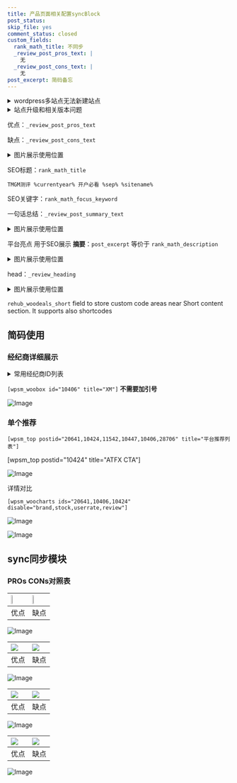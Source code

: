 ```yaml
---
title: 产品页面相关配置syncBlock
post_status: 
skip_file: yes
comment_status: closed
custom_fields:
  rank_math_title: 不同步
  _review_post_pros_text: |
    无
  _review_post_cons_text: |
    无
post_excerpt: 简码备忘
---
```

<details><summary>wordpress多站点无法新建站点</summary>

<li>和报错需要清理cookies一样的原因</li>
<li>wp-config.php里面<code>define( 'SUBDOMAIN_INSTALL', false );//子域名安装</code></li>
<li>新建子站点是用<code>define( 'SUBDOMAIN_INSTALL', true);//子域名安装</code> 完成以后，改成<code>false</code></li>
</details>

<details><summary>站点升级和相关版本问题</summary>

<p>wordpress：5.9.9
woocommerce：7.5.1
出现问题的地方：主题选项里面>><strong>Product layout >>compact style</strong></p>
<p>如何出现没有用过的字段 导致无法保存。先导出配置 然后进行修改，后面再次恢复即可。</p>
<p>出现部分字段无法显示时，需要返回默认布局后，对产品进行保存就好了。</p>
<p></p>
</details>

优点：`_review_post_pros_text`

缺点：`_review_post_cons_text`

<details><summary>图片展示使用位置</summary>

<img src="https://prod-files-secure.s3.us-west-2.amazonaws.com/39ed1227-6d7d-4570-be36-9ccd4a2c4241/f51d3d83-55d4-4bdf-9604-f37ec77ab556/Untitled.png?X-Amz-Algorithm=AWS4-HMAC-SHA256&X-Amz-Content-Sha256=UNSIGNED-PAYLOAD&X-Amz-Credential=ASIAZI2LB46673LXSSFD%2F20250227%2Fus-west-2%2Fs3%2Faws4_request&X-Amz-Date=20250227T225523Z&X-Amz-Expires=3600&X-Amz-Security-Token=IQoJb3JpZ2luX2VjEEcaCXVzLXdlc3QtMiJIMEYCIQCPtl%2BahH3TMt3Iv0DAi8BtZlewp8DW76XCxU0mNwI7gwIhAKEtnWhNXmaxK0lLZCZw7hs5n72nMlgYJvCw6ptcVM6NKogECID%2F%2F%2F%2F%2F%2F%2F%2F%2F%2FwEQABoMNjM3NDIzMTgzODA1IgxD2Ws2QgkyGx%2BUU%2Boq3APwa8XfqGAMQYoka3YnMB4nKPDfjCzAME9DBrrN04yDKMe0NNi2f7QN8U2n64BNbzjUPjQpDN3uCSRc5Z0Sgzfv48hQP5z6EYr0LICGb79eRBF1Ed4FccuBh8QYSgBtr%2BoDKRXfyRHSYp9SadJKbOh%2FUZofWmnu1fzQHY%2FhMSSivLzWK%2Bt9CmEReR0Geax6MuyXfsTjvz3Rs20TcsLr25DHytHME3RILFOlgWIlbTOsa%2BW%2FW6vagk28XS5DwEfOo%2B15EvzQxtPUr9xb5BHJxjHrupxMiiidX0iDNUO2iawclAECuLWghudxEoRmiNb94IdaAbWIGcE0fgsVu7yfHXNqSXkIYOE8D9XG4ULamLQ9VJ7cS7mGxerytDeVXjJYX8Qo60ZoEC6UMbPAMAjEN3u1YBk4QKXoeU1hw3N9dHQnnTm9DNY4P2452TYTd9UUXygvE%2B6qSihNz3QBQTZlheJdoQZmPFMpkQ8RSHKHXHursP9EpdjvJFEd3dzbmM40X5%2FU1DPvR7cy7%2FR5w0hWk2kzL09QCXTKgNOdhA9v%2FiV6W%2F29kEbjXW%2BSUmH%2BbSCruYX8FkA6j%2BlwLmwolaRfU1v47QizIt8vD5%2F7%2BmV88Kxm%2BR1rsGCgZIbJJaArKjCa2IO%2BBjqkAfMV4KVgj%2BrQrINLCkinkLz0nBxU4uSuJEqDWBew50uF69u1t2OQhez6Y1SkhsW%2FysxrAzCMqUj4BDiIl%2F54d4RAsWtJkdXAhrRJmh8L4seaXyHdUzb4yjoAttK4hNiVI24DsMEPDhmu4M6DDd7N8hxgIt4L341Q%2BOb0wcyfvbRfVelguJcX%2BHrokdWoDVu7KhDSh5xyH%2FrNvUVaolt%2FDwn%2BdzXb&X-Amz-Signature=0eac7f34b7194969bb68458751d8949500e4d81ee4c37be6e52218bd4fbbf778&X-Amz-SignedHeaders=host&x-id=GetObject" alt="Image">
</details>

SEO标题：`rank_math_title`

`TMGM测评 %currentyear% 开户必看 %sep% %sitename%`

SEO关键字：`rank_math_focus_keyword`

一句话总结：`_review_post_summary_text`

<details><summary>图片展示使用位置</summary>

<img src="https://prod-files-secure.s3.us-west-2.amazonaws.com/39ed1227-6d7d-4570-be36-9ccd4a2c4241/4b96a922-296c-4f4e-8630-d1c870cbce01/Untitled.png?X-Amz-Algorithm=AWS4-HMAC-SHA256&X-Amz-Content-Sha256=UNSIGNED-PAYLOAD&X-Amz-Credential=ASIAZI2LB4666EPEKGTI%2F20250227%2Fus-west-2%2Fs3%2Faws4_request&X-Amz-Date=20250227T225524Z&X-Amz-Expires=3600&X-Amz-Security-Token=IQoJb3JpZ2luX2VjEEcaCXVzLXdlc3QtMiJGMEQCIGpR4L%2BxLyLTO3yTQy8oFw1BvW%2F7%2FKahXCVebRZuqXjxAiBH7OBCXWkQrClKVQvZNeZxeTGE3hOwYsqsPYBLJqoulyqIBAiA%2F%2F%2F%2F%2F%2F%2F%2F%2F%2F8BEAAaDDYzNzQyMzE4MzgwNSIMg4edcg%2BXBofCBo9ZKtwDglfzrYP1lwxFMaoct%2BDdEDe7Y%2BdxMa9x2E5lCNeeA6DpP1iDytGjuc%2FOZt0UCBZjaJdWRcmWlqJxZO1bz9kp6Z0wbsrWQVtPlY8PrYdchia0qY4kQmlSewyQKcY%2FSNllDqudLFrnECWFcSGXCQgtgZXS9Sy1746Q4gSsY8BoFSEjj8rhdoEZcg8GfpCI%2Bv5ZX77j7PmXr91BRi8nwLK6ZGDO7NZjgFYxLAJiRyhQM0mTMQ7ouuceedVJN6HGgqgiMrY0AAiQydKuw%2BSR2v7XqZJB9TQ94d50st%2B65WkKlEcWKQLUZxBWoi%2B1Sf3JL4L4JMI5UE0MngPQ9JqbnAqnrUOD27YW41VptymEjYYEEMXL632F8Hg5QoK1DPY%2FHOiogvPh3UuX1wZzpVUns3pePmcHW3HgRcpQ2B4%2F%2BPmfrqbBphkcsQNRPDKYn8aIiZCOvFXb%2B9IIb37sL%2ByjhsFfDE3IgyAIs3sL2GUYJTUz0Eo0EWZzPTxMeAW%2BTyqciuUhyKT%2FQ3FbrzrHbgfKy3rj5l3QV16rxFtkptOOxuu9xnG0kZWZdFP4EQiHilMvEm%2BfLmqqp1Rzu3xYe3lwXICwyPFopuEWSYmhO0WGlm9NFf0H0tWLz0OGVqJWf1Aw29eDvgY6pgEY1BLPMhnCKOOP0S4tkuFe3Stm00tM3p8S4RMEkTc8i3LPLM6PMxLIwwsNJImIx%2F%2FITFs%2FQ4ejE3O%2B3iBE7osmFTlZ6I2D8lf8gktJy2XKfuByWxeeZEiIJ9LQWb0XHBLl2FmPK6MJX5qwCoSNpYLy7ew8Bizcb%2BJBhaYwdlDuL3gbhMTA3DQL3gQuX54NVL4wn8S4%2Fd1vIq9hHY3%2BWMGhXYFuTgjI&X-Amz-Signature=8c7cd27d32fee45b02feab2304d0259ee65f8da9484193df3ce259e0bbba3f14&X-Amz-SignedHeaders=host&x-id=GetObject" alt="Image">
</details>

平台亮点 用于SEO展示 **摘要**：`post_excerpt`  等价于 `rank_math_description`

<details><summary>图片展示使用位置</summary>

<img src="https://prod-files-secure.s3.us-west-2.amazonaws.com/39ed1227-6d7d-4570-be36-9ccd4a2c4241/1ee11f63-b60a-4dfe-a7a7-d58ff23b5d88/Untitled.png?X-Amz-Algorithm=AWS4-HMAC-SHA256&X-Amz-Content-Sha256=UNSIGNED-PAYLOAD&X-Amz-Credential=ASIAZI2LB466RMTXAOXH%2F20250227%2Fus-west-2%2Fs3%2Faws4_request&X-Amz-Date=20250227T225525Z&X-Amz-Expires=3600&X-Amz-Security-Token=IQoJb3JpZ2luX2VjEEcaCXVzLXdlc3QtMiJIMEYCIQCYlWefVAExK2MyR3q2lK30BdHuMm4CFq39Vi0GXvuQKAIhAPtnlcQZcv5CEOmODCU6Ck9kiY63JDtEhrdmy8MFSxepKogECID%2F%2F%2F%2F%2F%2F%2F%2F%2F%2FwEQABoMNjM3NDIzMTgzODA1IgxAeq87qey6xziaUtMq3AO20D6ysVV6fgJXSLqbFDyHOIEb11IY4MwllHFYlviVkSv8ZB6eGtWZx7h%2BZNUv5VYloyETIQQ%2BTa3qSQ0Zi8v9L9YIvjH0tDEGTbyQLBeion1vaaTrFshB0gb3uCQseDpaUbIvDdYmTVW0iadCAzwQk6SzVzVLNIWn3%2BF0BGsp51G3FGSBUxDQlzuqnKXhry1ReZgAUle0D2N68TDA7bSVKFluhoEae2WmItjB0FVevyQNXXArZO%2BRwZuGHREpZH2PvwDpoejDlG2ln6YPbu6rdniXSGsyzEHG1Zqo8czyALs66zMrDO2lUSEfgZDpx0T%2FPoCgrNBJBklTOJ7v0VuiolvA%2B6pfMq7tu1VHdRlj4Ifj1IMGuKl0O%2FWcjHVb3FMVEtcmUUzKHQ7gi%2B2urBhoVycewyJ0o%2Fp8L32d%2Bl0tnnHj52S8XrRjep%2BifOmtVTIjbmVxVb4sjU2FdTIpjmqV9lK2W8wK2ZVZDvbvR9XIAXcHTqrWleWEBOv6DUqfVTycawiTQ0%2Bi2%2BThBrDUuqNpNE%2BjAEJhP5z6cIifPh19VsqA%2BNlC480Q%2BRun%2FREtzuSph05Pmn4iwHMqnXymaP7y%2BxzBOGShBL0CBtpTVsmhtQfrT9P2lCJZwFTAtDCP2IO%2BBjqkAZkWEr22MOpzOitFkRbadth%2BL8RjKI4u6NdsPERelZ0oXr6BGtEpgvoNR0sw81fzRA6ZyKFAKMsWyZp3X9SDcOOjn1tt%2BBXgmg34s0wxXcyyrexoFsPZcTgwIcnW98wEcee0YLNJv3IGwGfkQ6VK5jUNp3iTqDsKPj8z4xu31yA6ENoqQQejv5JeiNSknFpgV1IKcDBau4bOp%2BYUVpfEZedIoTsy&X-Amz-Signature=c2f9201bfe800011dff5d560c3290d8931cb895ea63cf72bd926c04815d16957&X-Amz-SignedHeaders=host&x-id=GetObject" alt="Image">
<img src="https://prod-files-secure.s3.us-west-2.amazonaws.com/39ed1227-6d7d-4570-be36-9ccd4a2c4241/ad4118b5-78d8-4fbe-801e-3b29b5d99c01/Untitled.png?X-Amz-Algorithm=AWS4-HMAC-SHA256&X-Amz-Content-Sha256=UNSIGNED-PAYLOAD&X-Amz-Credential=ASIAZI2LB466RMTXAOXH%2F20250227%2Fus-west-2%2Fs3%2Faws4_request&X-Amz-Date=20250227T225525Z&X-Amz-Expires=3600&X-Amz-Security-Token=IQoJb3JpZ2luX2VjEEcaCXVzLXdlc3QtMiJIMEYCIQCYlWefVAExK2MyR3q2lK30BdHuMm4CFq39Vi0GXvuQKAIhAPtnlcQZcv5CEOmODCU6Ck9kiY63JDtEhrdmy8MFSxepKogECID%2F%2F%2F%2F%2F%2F%2F%2F%2F%2FwEQABoMNjM3NDIzMTgzODA1IgxAeq87qey6xziaUtMq3AO20D6ysVV6fgJXSLqbFDyHOIEb11IY4MwllHFYlviVkSv8ZB6eGtWZx7h%2BZNUv5VYloyETIQQ%2BTa3qSQ0Zi8v9L9YIvjH0tDEGTbyQLBeion1vaaTrFshB0gb3uCQseDpaUbIvDdYmTVW0iadCAzwQk6SzVzVLNIWn3%2BF0BGsp51G3FGSBUxDQlzuqnKXhry1ReZgAUle0D2N68TDA7bSVKFluhoEae2WmItjB0FVevyQNXXArZO%2BRwZuGHREpZH2PvwDpoejDlG2ln6YPbu6rdniXSGsyzEHG1Zqo8czyALs66zMrDO2lUSEfgZDpx0T%2FPoCgrNBJBklTOJ7v0VuiolvA%2B6pfMq7tu1VHdRlj4Ifj1IMGuKl0O%2FWcjHVb3FMVEtcmUUzKHQ7gi%2B2urBhoVycewyJ0o%2Fp8L32d%2Bl0tnnHj52S8XrRjep%2BifOmtVTIjbmVxVb4sjU2FdTIpjmqV9lK2W8wK2ZVZDvbvR9XIAXcHTqrWleWEBOv6DUqfVTycawiTQ0%2Bi2%2BThBrDUuqNpNE%2BjAEJhP5z6cIifPh19VsqA%2BNlC480Q%2BRun%2FREtzuSph05Pmn4iwHMqnXymaP7y%2BxzBOGShBL0CBtpTVsmhtQfrT9P2lCJZwFTAtDCP2IO%2BBjqkAZkWEr22MOpzOitFkRbadth%2BL8RjKI4u6NdsPERelZ0oXr6BGtEpgvoNR0sw81fzRA6ZyKFAKMsWyZp3X9SDcOOjn1tt%2BBXgmg34s0wxXcyyrexoFsPZcTgwIcnW98wEcee0YLNJv3IGwGfkQ6VK5jUNp3iTqDsKPj8z4xu31yA6ENoqQQejv5JeiNSknFpgV1IKcDBau4bOp%2BYUVpfEZedIoTsy&X-Amz-Signature=f017e92cbdf9a465ddfeb4c7cda8331c7f252304a75f741fb0aecb54fc926610&X-Amz-SignedHeaders=host&x-id=GetObject" alt="Image">
<img src="https://prod-files-secure.s3.us-west-2.amazonaws.com/39ed1227-6d7d-4570-be36-9ccd4a2c4241/a38cf7c9-a79c-4b64-9e94-13589fe0758b/Untitled.png?X-Amz-Algorithm=AWS4-HMAC-SHA256&X-Amz-Content-Sha256=UNSIGNED-PAYLOAD&X-Amz-Credential=ASIAZI2LB466RMTXAOXH%2F20250227%2Fus-west-2%2Fs3%2Faws4_request&X-Amz-Date=20250227T225525Z&X-Amz-Expires=3600&X-Amz-Security-Token=IQoJb3JpZ2luX2VjEEcaCXVzLXdlc3QtMiJIMEYCIQCYlWefVAExK2MyR3q2lK30BdHuMm4CFq39Vi0GXvuQKAIhAPtnlcQZcv5CEOmODCU6Ck9kiY63JDtEhrdmy8MFSxepKogECID%2F%2F%2F%2F%2F%2F%2F%2F%2F%2FwEQABoMNjM3NDIzMTgzODA1IgxAeq87qey6xziaUtMq3AO20D6ysVV6fgJXSLqbFDyHOIEb11IY4MwllHFYlviVkSv8ZB6eGtWZx7h%2BZNUv5VYloyETIQQ%2BTa3qSQ0Zi8v9L9YIvjH0tDEGTbyQLBeion1vaaTrFshB0gb3uCQseDpaUbIvDdYmTVW0iadCAzwQk6SzVzVLNIWn3%2BF0BGsp51G3FGSBUxDQlzuqnKXhry1ReZgAUle0D2N68TDA7bSVKFluhoEae2WmItjB0FVevyQNXXArZO%2BRwZuGHREpZH2PvwDpoejDlG2ln6YPbu6rdniXSGsyzEHG1Zqo8czyALs66zMrDO2lUSEfgZDpx0T%2FPoCgrNBJBklTOJ7v0VuiolvA%2B6pfMq7tu1VHdRlj4Ifj1IMGuKl0O%2FWcjHVb3FMVEtcmUUzKHQ7gi%2B2urBhoVycewyJ0o%2Fp8L32d%2Bl0tnnHj52S8XrRjep%2BifOmtVTIjbmVxVb4sjU2FdTIpjmqV9lK2W8wK2ZVZDvbvR9XIAXcHTqrWleWEBOv6DUqfVTycawiTQ0%2Bi2%2BThBrDUuqNpNE%2BjAEJhP5z6cIifPh19VsqA%2BNlC480Q%2BRun%2FREtzuSph05Pmn4iwHMqnXymaP7y%2BxzBOGShBL0CBtpTVsmhtQfrT9P2lCJZwFTAtDCP2IO%2BBjqkAZkWEr22MOpzOitFkRbadth%2BL8RjKI4u6NdsPERelZ0oXr6BGtEpgvoNR0sw81fzRA6ZyKFAKMsWyZp3X9SDcOOjn1tt%2BBXgmg34s0wxXcyyrexoFsPZcTgwIcnW98wEcee0YLNJv3IGwGfkQ6VK5jUNp3iTqDsKPj8z4xu31yA6ENoqQQejv5JeiNSknFpgV1IKcDBau4bOp%2BYUVpfEZedIoTsy&X-Amz-Signature=2b8a5f873c29e217002e0c698cbd1dd3642cd7f8693b0133a938459e4816f69a&X-Amz-SignedHeaders=host&x-id=GetObject" alt="Image">
<img src="https://prod-files-secure.s3.us-west-2.amazonaws.com/39ed1227-6d7d-4570-be36-9ccd4a2c4241/7da6fc1e-d2ac-42ae-8c75-cb5749aa18f6/Untitled.png?X-Amz-Algorithm=AWS4-HMAC-SHA256&X-Amz-Content-Sha256=UNSIGNED-PAYLOAD&X-Amz-Credential=ASIAZI2LB466RMTXAOXH%2F20250227%2Fus-west-2%2Fs3%2Faws4_request&X-Amz-Date=20250227T225525Z&X-Amz-Expires=3600&X-Amz-Security-Token=IQoJb3JpZ2luX2VjEEcaCXVzLXdlc3QtMiJIMEYCIQCYlWefVAExK2MyR3q2lK30BdHuMm4CFq39Vi0GXvuQKAIhAPtnlcQZcv5CEOmODCU6Ck9kiY63JDtEhrdmy8MFSxepKogECID%2F%2F%2F%2F%2F%2F%2F%2F%2F%2FwEQABoMNjM3NDIzMTgzODA1IgxAeq87qey6xziaUtMq3AO20D6ysVV6fgJXSLqbFDyHOIEb11IY4MwllHFYlviVkSv8ZB6eGtWZx7h%2BZNUv5VYloyETIQQ%2BTa3qSQ0Zi8v9L9YIvjH0tDEGTbyQLBeion1vaaTrFshB0gb3uCQseDpaUbIvDdYmTVW0iadCAzwQk6SzVzVLNIWn3%2BF0BGsp51G3FGSBUxDQlzuqnKXhry1ReZgAUle0D2N68TDA7bSVKFluhoEae2WmItjB0FVevyQNXXArZO%2BRwZuGHREpZH2PvwDpoejDlG2ln6YPbu6rdniXSGsyzEHG1Zqo8czyALs66zMrDO2lUSEfgZDpx0T%2FPoCgrNBJBklTOJ7v0VuiolvA%2B6pfMq7tu1VHdRlj4Ifj1IMGuKl0O%2FWcjHVb3FMVEtcmUUzKHQ7gi%2B2urBhoVycewyJ0o%2Fp8L32d%2Bl0tnnHj52S8XrRjep%2BifOmtVTIjbmVxVb4sjU2FdTIpjmqV9lK2W8wK2ZVZDvbvR9XIAXcHTqrWleWEBOv6DUqfVTycawiTQ0%2Bi2%2BThBrDUuqNpNE%2BjAEJhP5z6cIifPh19VsqA%2BNlC480Q%2BRun%2FREtzuSph05Pmn4iwHMqnXymaP7y%2BxzBOGShBL0CBtpTVsmhtQfrT9P2lCJZwFTAtDCP2IO%2BBjqkAZkWEr22MOpzOitFkRbadth%2BL8RjKI4u6NdsPERelZ0oXr6BGtEpgvoNR0sw81fzRA6ZyKFAKMsWyZp3X9SDcOOjn1tt%2BBXgmg34s0wxXcyyrexoFsPZcTgwIcnW98wEcee0YLNJv3IGwGfkQ6VK5jUNp3iTqDsKPj8z4xu31yA6ENoqQQejv5JeiNSknFpgV1IKcDBau4bOp%2BYUVpfEZedIoTsy&X-Amz-Signature=89ca15532b73696157c7a1c6252a274d13616b93f70b9775da29748c11107c93&X-Amz-SignedHeaders=host&x-id=GetObject" alt="Image">
<img src="https://prod-files-secure.s3.us-west-2.amazonaws.com/39ed1227-6d7d-4570-be36-9ccd4a2c4241/7e97f40a-eaee-47f5-b2f9-475f96808fa7/Untitled.png?X-Amz-Algorithm=AWS4-HMAC-SHA256&X-Amz-Content-Sha256=UNSIGNED-PAYLOAD&X-Amz-Credential=ASIAZI2LB466RMTXAOXH%2F20250227%2Fus-west-2%2Fs3%2Faws4_request&X-Amz-Date=20250227T225525Z&X-Amz-Expires=3600&X-Amz-Security-Token=IQoJb3JpZ2luX2VjEEcaCXVzLXdlc3QtMiJIMEYCIQCYlWefVAExK2MyR3q2lK30BdHuMm4CFq39Vi0GXvuQKAIhAPtnlcQZcv5CEOmODCU6Ck9kiY63JDtEhrdmy8MFSxepKogECID%2F%2F%2F%2F%2F%2F%2F%2F%2F%2FwEQABoMNjM3NDIzMTgzODA1IgxAeq87qey6xziaUtMq3AO20D6ysVV6fgJXSLqbFDyHOIEb11IY4MwllHFYlviVkSv8ZB6eGtWZx7h%2BZNUv5VYloyETIQQ%2BTa3qSQ0Zi8v9L9YIvjH0tDEGTbyQLBeion1vaaTrFshB0gb3uCQseDpaUbIvDdYmTVW0iadCAzwQk6SzVzVLNIWn3%2BF0BGsp51G3FGSBUxDQlzuqnKXhry1ReZgAUle0D2N68TDA7bSVKFluhoEae2WmItjB0FVevyQNXXArZO%2BRwZuGHREpZH2PvwDpoejDlG2ln6YPbu6rdniXSGsyzEHG1Zqo8czyALs66zMrDO2lUSEfgZDpx0T%2FPoCgrNBJBklTOJ7v0VuiolvA%2B6pfMq7tu1VHdRlj4Ifj1IMGuKl0O%2FWcjHVb3FMVEtcmUUzKHQ7gi%2B2urBhoVycewyJ0o%2Fp8L32d%2Bl0tnnHj52S8XrRjep%2BifOmtVTIjbmVxVb4sjU2FdTIpjmqV9lK2W8wK2ZVZDvbvR9XIAXcHTqrWleWEBOv6DUqfVTycawiTQ0%2Bi2%2BThBrDUuqNpNE%2BjAEJhP5z6cIifPh19VsqA%2BNlC480Q%2BRun%2FREtzuSph05Pmn4iwHMqnXymaP7y%2BxzBOGShBL0CBtpTVsmhtQfrT9P2lCJZwFTAtDCP2IO%2BBjqkAZkWEr22MOpzOitFkRbadth%2BL8RjKI4u6NdsPERelZ0oXr6BGtEpgvoNR0sw81fzRA6ZyKFAKMsWyZp3X9SDcOOjn1tt%2BBXgmg34s0wxXcyyrexoFsPZcTgwIcnW98wEcee0YLNJv3IGwGfkQ6VK5jUNp3iTqDsKPj8z4xu31yA6ENoqQQejv5JeiNSknFpgV1IKcDBau4bOp%2BYUVpfEZedIoTsy&X-Amz-Signature=082aa4a3805f89277c9320b316d3600f36ba96ce7eb01876428216b6659c93c4&X-Amz-SignedHeaders=host&x-id=GetObject" alt="Image">
</details>

head：`_review_heading`

<details><summary>图片展示使用位置</summary>

<img src="https://prod-files-secure.s3.us-west-2.amazonaws.com/39ed1227-6d7d-4570-be36-9ccd4a2c4241/3a4650ad-9887-415c-889a-edd51fa54f27/Untitled.png?X-Amz-Algorithm=AWS4-HMAC-SHA256&X-Amz-Content-Sha256=UNSIGNED-PAYLOAD&X-Amz-Credential=ASIAZI2LB466V6WLZ26I%2F20250227%2Fus-west-2%2Fs3%2Faws4_request&X-Amz-Date=20250227T225526Z&X-Amz-Expires=3600&X-Amz-Security-Token=IQoJb3JpZ2luX2VjEEcaCXVzLXdlc3QtMiJIMEYCIQDLKEQnb6nOGhraPlwx28AQk6Dpdv7PReI%2FH0UdsC2CQgIhAPhckektDs4VeqWRs%2Bju44%2Ff3cYtZXOGFxZOejKTNbv5KogECID%2F%2F%2F%2F%2F%2F%2F%2F%2F%2FwEQABoMNjM3NDIzMTgzODA1IgwWG%2BxcJGckZV5hlAoq3AMC82OHL7JmYYtyKYLpTj1csuHzzTwtk6mVlH1%2F9NeVCieGJk6S0d52stbqt%2BCsjKZ4uGwF3BPrpUQ4u7sNPYPBYJR%2FsjVQuczJ%2BaGQGAhchfD27jo5mrI%2FZzPqajClfD9rPHdXEnsGCgcENCcZlGY1OYmC1RZanraKcXyCIz9c86mdtAcB2l5bFWmEqCRXRcJVJRFr5ap5pTYookzVvhGf01FOHwuvHh70szqj2EHAUykdc12nNkq%2F3VPUj3S8d%2Fr%2B4%2FG9CB0VqFrAqTl02A6TsWdVe1S%2Fv0UYFJG17doCpf1SypeZzTNRwyyQoo%2Bwj6l0XdRYHNI%2Bi9FslpMTEbI8Kg7YkW998MGxmAS32p5QFIGXLBD%2BObSK%2BwFrWRLQy%2B%2Feolyr4%2BiyM%2FDTbGr90UQ2rXJCaP4Uq36twN4v4evqKutth78LIippoc4XdQdfyXH8uGFI0a9%2Fe56so13paIOC7HGIsusxOplyBxSYZYR1543LNHuZorzei8vi37%2Fib9H4knaw6lIRMEhFMQqPgKjTDKaKkHoc76reRpfLpEEoiuZ5zdrmPssqVgJRG6K8540HsvTTdStWU6Fd74zDXuzuWn3LsyqEYPyHfpfYFzwLC7wnHFmxHdjcWYIDIzDR14O%2BBjqkARIeNlAyLofNs%2BKy3oQzoi8lfttfLUuU%2FUBz2Ysr2oeeehxO57W%2FyQt4Ep2seHpw5cV64j2GUX1szfYZmS43cJdc5WSbZjyPHC3TMekG50b93W%2Bqiptq6RBXdqG1cgrfjRpdpH87xqQBR7CYgkVpROJXv13REEVhTUf6tspShFuIF5Uoc0GxYHvoIZ0iGPtICqVr3KoN0c48L5AtTvf%2FYsKnxYJI&X-Amz-Signature=6621d37b5bd64eb2948fcfd1a2db0a0145b46a3eeb6f2fbfe0146a0ada17e71a&X-Amz-SignedHeaders=host&x-id=GetObject" alt="Image">
</details>

`rehub_woodeals_short`	field to store custom code areas near Short content section. It supports also shortcodes



## 简码使用

### 经纪商详细展示

<details><summary>常用经纪商ID列表</summary>

<pre><code class="php">嘉盛 ===> 20641  [wpsm_woobox id="20641" title="嘉盛"]
易信easymarkets ===> 11542  [wpsm_woobox id="11542" title="易信easymarkets"]
ATFX外汇 ===> 10424  [wpsm_woobox id="10424" title="ATFX"]
XM ===> 10406  [wpsm_woobox id="10406" title="XM"]
TMGM ===> 29622  [wpsm_woobox id="29622" title="TMGM"]
HYCM ===> 10447  [wpsm_woobox id="10447" title="HYCM"]
fpmarkets澳福外汇 ===> 20639  [wpsm_woobox id="20639" title="fpmarkets澳福外汇"]</code></pre>
</details>

`[wpsm_woobox id="10406" title="XM"]` **不需要加引号**

![Image](https://prod-files-secure.s3.us-west-2.amazonaws.com/39ed1227-6d7d-4570-be36-9ccd4a2c4241/4f898f9d-0fa7-4e43-acd3-ac6bc7be575a/Untitled.png?X-Amz-Algorithm=AWS4-HMAC-SHA256&X-Amz-Content-Sha256=UNSIGNED-PAYLOAD&X-Amz-Credential=ASIAZI2LB466YHJZLQHT%2F20250227%2Fus-west-2%2Fs3%2Faws4_request&X-Amz-Date=20250227T225518Z&X-Amz-Expires=3600&X-Amz-Security-Token=IQoJb3JpZ2luX2VjEEcaCXVzLXdlc3QtMiJHMEUCIQCzougsRNlnOYljUTWZfmHVYXl2wCT7hcbJc%2FjtbAyYBQIgOyqoNdirjsCIueKjEuu2pY%2FFKt%2FuQJHnvbkVfrhd9zMqiAQIgP%2F%2F%2F%2F%2F%2F%2F%2F%2F%2FARAAGgw2Mzc0MjMxODM4MDUiDF6jlGzTln81CQ8R8SrcA%2BcGyL2awGZHCTWW5MYR%2B7DCg5WsZba%2FapMwx%2FeOVKgjxvH9VWfV2HGVlKpfIxJQU7idWxn0qRE%2BuggIRGo%2F9bX25dGdAhzA6JG0VKpSiqf4CaJYgnT%2FbNaoYNP2kC64TJ15cI%2FqPh%2BkMZGNZIpU9Em1vIRXFOTRA5R78SBuc2x5mjXCB5DQ0mlhUXxk1konccaIYjQizEoOt8OArdvdnyxFNFjDib6L6MK2A%2FwI1YaKM%2FRKPHRzd17hvxetySicdsuWFj8gjgzrnI5vYdTAeCe4DS2cdQQZujvdgtMY9wIM4vAaFeO10nYJIkKaSTMXZVU8hf3YFzsNuAUElsQUiyQKudTs7LFz9%2FfqhxqobAvLR7qTT8XYs9Fx8V4RC%2Byv0XM%2BaJfV%2FMBeCj5pc2lwV8oXdTN6qq3MQfi2FGc5LPU9tcS8RBfnJ4TnrbJVMLXSxFQ5SVUeQzVuPrt6PRYaShF3pYsPzbsOSw5m%2FTGA7c%2FBMaTCCGPL1kdlihh8IfXYE7Blwu3qgyAfO0iJxJZy9obZl25iPCgal%2FoJ4R0GLin%2BchyxLfyFfzeDJx4ntX7VLFmGUVnF9KezOp0bXYk%2BTwiOfVc1maUCrxaCfmIUsA0ooh15Tp8U%2BSJabl0uMOfXg74GOqUBevDQPnfH1hWRGH3OHJHh1eaxK4DjBB3z8RSK60QfBN5qplDLlZ6sQ774sEdDbmSWwIU%2BEoAzam9y3nC9Ol81VkUvWHJ9hOr3H8uOltjMBOwxPP5kBqjSPT%2F01GbJw3WeQ67ePLvTeUxJWQC1qRycXN1CzWIoR2fb%2FuvMY%2BWXxlsBNyWJD640jjnhqQtCOxWeDAPhZDtzIU1lH6jkIn2g3sAJ1BhV&X-Amz-Signature=bb4ee85bd3e64ae3016aa6a828ac0022c428560127b76fa8c4cc7759bde0ac6e&X-Amz-SignedHeaders=host&x-id=GetObject)

### 单个推荐
`[wpsm_top postid="20641,10424,11542,10447,10406,28706" title="平台推荐列表"]`

[wpsm_top postid="10424" title="ATFX CTA"]

![Image](https://prod-files-secure.s3.us-west-2.amazonaws.com/39ed1227-6d7d-4570-be36-9ccd4a2c4241/5ac620dc-51a8-48b6-b55d-91f47299193c/Untitled.png?X-Amz-Algorithm=AWS4-HMAC-SHA256&X-Amz-Content-Sha256=UNSIGNED-PAYLOAD&X-Amz-Credential=ASIAZI2LB466YHJZLQHT%2F20250227%2Fus-west-2%2Fs3%2Faws4_request&X-Amz-Date=20250227T225518Z&X-Amz-Expires=3600&X-Amz-Security-Token=IQoJb3JpZ2luX2VjEEcaCXVzLXdlc3QtMiJHMEUCIQCzougsRNlnOYljUTWZfmHVYXl2wCT7hcbJc%2FjtbAyYBQIgOyqoNdirjsCIueKjEuu2pY%2FFKt%2FuQJHnvbkVfrhd9zMqiAQIgP%2F%2F%2F%2F%2F%2F%2F%2F%2F%2FARAAGgw2Mzc0MjMxODM4MDUiDF6jlGzTln81CQ8R8SrcA%2BcGyL2awGZHCTWW5MYR%2B7DCg5WsZba%2FapMwx%2FeOVKgjxvH9VWfV2HGVlKpfIxJQU7idWxn0qRE%2BuggIRGo%2F9bX25dGdAhzA6JG0VKpSiqf4CaJYgnT%2FbNaoYNP2kC64TJ15cI%2FqPh%2BkMZGNZIpU9Em1vIRXFOTRA5R78SBuc2x5mjXCB5DQ0mlhUXxk1konccaIYjQizEoOt8OArdvdnyxFNFjDib6L6MK2A%2FwI1YaKM%2FRKPHRzd17hvxetySicdsuWFj8gjgzrnI5vYdTAeCe4DS2cdQQZujvdgtMY9wIM4vAaFeO10nYJIkKaSTMXZVU8hf3YFzsNuAUElsQUiyQKudTs7LFz9%2FfqhxqobAvLR7qTT8XYs9Fx8V4RC%2Byv0XM%2BaJfV%2FMBeCj5pc2lwV8oXdTN6qq3MQfi2FGc5LPU9tcS8RBfnJ4TnrbJVMLXSxFQ5SVUeQzVuPrt6PRYaShF3pYsPzbsOSw5m%2FTGA7c%2FBMaTCCGPL1kdlihh8IfXYE7Blwu3qgyAfO0iJxJZy9obZl25iPCgal%2FoJ4R0GLin%2BchyxLfyFfzeDJx4ntX7VLFmGUVnF9KezOp0bXYk%2BTwiOfVc1maUCrxaCfmIUsA0ooh15Tp8U%2BSJabl0uMOfXg74GOqUBevDQPnfH1hWRGH3OHJHh1eaxK4DjBB3z8RSK60QfBN5qplDLlZ6sQ774sEdDbmSWwIU%2BEoAzam9y3nC9Ol81VkUvWHJ9hOr3H8uOltjMBOwxPP5kBqjSPT%2F01GbJw3WeQ67ePLvTeUxJWQC1qRycXN1CzWIoR2fb%2FuvMY%2BWXxlsBNyWJD640jjnhqQtCOxWeDAPhZDtzIU1lH6jkIn2g3sAJ1BhV&X-Amz-Signature=5b1431019bcfc330a8f99eab6c498a66e47810d42471a05e00c08ab28c149669&X-Amz-SignedHeaders=host&x-id=GetObject)

详情对比

`[wpsm_woocharts ids="20641,10406,10424" disable="brand,stock,userrate,review"]`

![Image](https://prod-files-secure.s3.us-west-2.amazonaws.com/39ed1227-6d7d-4570-be36-9ccd4a2c4241/bf3ba45f-b9f3-4295-8aef-b4a495fd25f4/Untitled.png?X-Amz-Algorithm=AWS4-HMAC-SHA256&X-Amz-Content-Sha256=UNSIGNED-PAYLOAD&X-Amz-Credential=ASIAZI2LB466YHJZLQHT%2F20250227%2Fus-west-2%2Fs3%2Faws4_request&X-Amz-Date=20250227T225518Z&X-Amz-Expires=3600&X-Amz-Security-Token=IQoJb3JpZ2luX2VjEEcaCXVzLXdlc3QtMiJHMEUCIQCzougsRNlnOYljUTWZfmHVYXl2wCT7hcbJc%2FjtbAyYBQIgOyqoNdirjsCIueKjEuu2pY%2FFKt%2FuQJHnvbkVfrhd9zMqiAQIgP%2F%2F%2F%2F%2F%2F%2F%2F%2F%2FARAAGgw2Mzc0MjMxODM4MDUiDF6jlGzTln81CQ8R8SrcA%2BcGyL2awGZHCTWW5MYR%2B7DCg5WsZba%2FapMwx%2FeOVKgjxvH9VWfV2HGVlKpfIxJQU7idWxn0qRE%2BuggIRGo%2F9bX25dGdAhzA6JG0VKpSiqf4CaJYgnT%2FbNaoYNP2kC64TJ15cI%2FqPh%2BkMZGNZIpU9Em1vIRXFOTRA5R78SBuc2x5mjXCB5DQ0mlhUXxk1konccaIYjQizEoOt8OArdvdnyxFNFjDib6L6MK2A%2FwI1YaKM%2FRKPHRzd17hvxetySicdsuWFj8gjgzrnI5vYdTAeCe4DS2cdQQZujvdgtMY9wIM4vAaFeO10nYJIkKaSTMXZVU8hf3YFzsNuAUElsQUiyQKudTs7LFz9%2FfqhxqobAvLR7qTT8XYs9Fx8V4RC%2Byv0XM%2BaJfV%2FMBeCj5pc2lwV8oXdTN6qq3MQfi2FGc5LPU9tcS8RBfnJ4TnrbJVMLXSxFQ5SVUeQzVuPrt6PRYaShF3pYsPzbsOSw5m%2FTGA7c%2FBMaTCCGPL1kdlihh8IfXYE7Blwu3qgyAfO0iJxJZy9obZl25iPCgal%2FoJ4R0GLin%2BchyxLfyFfzeDJx4ntX7VLFmGUVnF9KezOp0bXYk%2BTwiOfVc1maUCrxaCfmIUsA0ooh15Tp8U%2BSJabl0uMOfXg74GOqUBevDQPnfH1hWRGH3OHJHh1eaxK4DjBB3z8RSK60QfBN5qplDLlZ6sQ774sEdDbmSWwIU%2BEoAzam9y3nC9Ol81VkUvWHJ9hOr3H8uOltjMBOwxPP5kBqjSPT%2F01GbJw3WeQ67ePLvTeUxJWQC1qRycXN1CzWIoR2fb%2FuvMY%2BWXxlsBNyWJD640jjnhqQtCOxWeDAPhZDtzIU1lH6jkIn2g3sAJ1BhV&X-Amz-Signature=4c633f205fe50c4a4a77f1a1fc7df1c5cad880a9d0f41743b2abd584d241e20c&X-Amz-SignedHeaders=host&x-id=GetObject)

![Image](https://prod-files-secure.s3.us-west-2.amazonaws.com/39ed1227-6d7d-4570-be36-9ccd4a2c4241/30bc56ef-f383-4b48-9768-2ebc9e436ec0/Untitled.png?X-Amz-Algorithm=AWS4-HMAC-SHA256&X-Amz-Content-Sha256=UNSIGNED-PAYLOAD&X-Amz-Credential=ASIAZI2LB466YHJZLQHT%2F20250227%2Fus-west-2%2Fs3%2Faws4_request&X-Amz-Date=20250227T225518Z&X-Amz-Expires=3600&X-Amz-Security-Token=IQoJb3JpZ2luX2VjEEcaCXVzLXdlc3QtMiJHMEUCIQCzougsRNlnOYljUTWZfmHVYXl2wCT7hcbJc%2FjtbAyYBQIgOyqoNdirjsCIueKjEuu2pY%2FFKt%2FuQJHnvbkVfrhd9zMqiAQIgP%2F%2F%2F%2F%2F%2F%2F%2F%2F%2FARAAGgw2Mzc0MjMxODM4MDUiDF6jlGzTln81CQ8R8SrcA%2BcGyL2awGZHCTWW5MYR%2B7DCg5WsZba%2FapMwx%2FeOVKgjxvH9VWfV2HGVlKpfIxJQU7idWxn0qRE%2BuggIRGo%2F9bX25dGdAhzA6JG0VKpSiqf4CaJYgnT%2FbNaoYNP2kC64TJ15cI%2FqPh%2BkMZGNZIpU9Em1vIRXFOTRA5R78SBuc2x5mjXCB5DQ0mlhUXxk1konccaIYjQizEoOt8OArdvdnyxFNFjDib6L6MK2A%2FwI1YaKM%2FRKPHRzd17hvxetySicdsuWFj8gjgzrnI5vYdTAeCe4DS2cdQQZujvdgtMY9wIM4vAaFeO10nYJIkKaSTMXZVU8hf3YFzsNuAUElsQUiyQKudTs7LFz9%2FfqhxqobAvLR7qTT8XYs9Fx8V4RC%2Byv0XM%2BaJfV%2FMBeCj5pc2lwV8oXdTN6qq3MQfi2FGc5LPU9tcS8RBfnJ4TnrbJVMLXSxFQ5SVUeQzVuPrt6PRYaShF3pYsPzbsOSw5m%2FTGA7c%2FBMaTCCGPL1kdlihh8IfXYE7Blwu3qgyAfO0iJxJZy9obZl25iPCgal%2FoJ4R0GLin%2BchyxLfyFfzeDJx4ntX7VLFmGUVnF9KezOp0bXYk%2BTwiOfVc1maUCrxaCfmIUsA0ooh15Tp8U%2BSJabl0uMOfXg74GOqUBevDQPnfH1hWRGH3OHJHh1eaxK4DjBB3z8RSK60QfBN5qplDLlZ6sQ774sEdDbmSWwIU%2BEoAzam9y3nC9Ol81VkUvWHJ9hOr3H8uOltjMBOwxPP5kBqjSPT%2F01GbJw3WeQ67ePLvTeUxJWQC1qRycXN1CzWIoR2fb%2FuvMY%2BWXxlsBNyWJD640jjnhqQtCOxWeDAPhZDtzIU1lH6jkIn2g3sAJ1BhV&X-Amz-Signature=5c2f9f5eb0d2df9a01725695195a5bdfb699e0ebe274a611f8528cd9ef413847&X-Amz-SignedHeaders=host&x-id=GetObject)

## sync同步模块

### PROs CONs对照表

| <img src="https://cdn.ifttt.fun/gh/jarlin8/OSS@main/icons/customize/pros.svg" height="auto" width="37.3%"> | <img src="https://cdn.ifttt.fun/gh/jarlin8/OSS@main/icons/customize/cons.svg" height="auto" width="28.8%"> |
| :--- | :--- |
| 优点 | 缺点 |

![Image](https://prod-files-secure.s3.us-west-2.amazonaws.com/39ed1227-6d7d-4570-be36-9ccd4a2c4241/8742b755-dfb5-4004-9a5f-d6e561664bd8/Untitled.png?X-Amz-Algorithm=AWS4-HMAC-SHA256&X-Amz-Content-Sha256=UNSIGNED-PAYLOAD&X-Amz-Credential=ASIAZI2LB466YHJZLQHT%2F20250227%2Fus-west-2%2Fs3%2Faws4_request&X-Amz-Date=20250227T225518Z&X-Amz-Expires=3600&X-Amz-Security-Token=IQoJb3JpZ2luX2VjEEcaCXVzLXdlc3QtMiJHMEUCIQCzougsRNlnOYljUTWZfmHVYXl2wCT7hcbJc%2FjtbAyYBQIgOyqoNdirjsCIueKjEuu2pY%2FFKt%2FuQJHnvbkVfrhd9zMqiAQIgP%2F%2F%2F%2F%2F%2F%2F%2F%2F%2FARAAGgw2Mzc0MjMxODM4MDUiDF6jlGzTln81CQ8R8SrcA%2BcGyL2awGZHCTWW5MYR%2B7DCg5WsZba%2FapMwx%2FeOVKgjxvH9VWfV2HGVlKpfIxJQU7idWxn0qRE%2BuggIRGo%2F9bX25dGdAhzA6JG0VKpSiqf4CaJYgnT%2FbNaoYNP2kC64TJ15cI%2FqPh%2BkMZGNZIpU9Em1vIRXFOTRA5R78SBuc2x5mjXCB5DQ0mlhUXxk1konccaIYjQizEoOt8OArdvdnyxFNFjDib6L6MK2A%2FwI1YaKM%2FRKPHRzd17hvxetySicdsuWFj8gjgzrnI5vYdTAeCe4DS2cdQQZujvdgtMY9wIM4vAaFeO10nYJIkKaSTMXZVU8hf3YFzsNuAUElsQUiyQKudTs7LFz9%2FfqhxqobAvLR7qTT8XYs9Fx8V4RC%2Byv0XM%2BaJfV%2FMBeCj5pc2lwV8oXdTN6qq3MQfi2FGc5LPU9tcS8RBfnJ4TnrbJVMLXSxFQ5SVUeQzVuPrt6PRYaShF3pYsPzbsOSw5m%2FTGA7c%2FBMaTCCGPL1kdlihh8IfXYE7Blwu3qgyAfO0iJxJZy9obZl25iPCgal%2FoJ4R0GLin%2BchyxLfyFfzeDJx4ntX7VLFmGUVnF9KezOp0bXYk%2BTwiOfVc1maUCrxaCfmIUsA0ooh15Tp8U%2BSJabl0uMOfXg74GOqUBevDQPnfH1hWRGH3OHJHh1eaxK4DjBB3z8RSK60QfBN5qplDLlZ6sQ774sEdDbmSWwIU%2BEoAzam9y3nC9Ol81VkUvWHJ9hOr3H8uOltjMBOwxPP5kBqjSPT%2F01GbJw3WeQ67ePLvTeUxJWQC1qRycXN1CzWIoR2fb%2FuvMY%2BWXxlsBNyWJD640jjnhqQtCOxWeDAPhZDtzIU1lH6jkIn2g3sAJ1BhV&X-Amz-Signature=819b910b6958ca08ce28c5d1ba6948f0d9be373a92f6a7dce89ecf51e4833538&X-Amz-SignedHeaders=host&x-id=GetObject)

| <img src="https://cdn.ifttt.fun/gh/jarlin8/OSS@main/icons/customize/pros1.svg" height="auto"> | <img src="https://cdn.ifttt.fun/gh/jarlin8/OSS@main/icons/customize/cons1.svg" height="auto"> |
| :--- | :--- |
| 优点 | 缺点 |

![Image](https://prod-files-secure.s3.us-west-2.amazonaws.com/39ed1227-6d7d-4570-be36-9ccd4a2c4241/806358f8-c9c4-4e17-bb35-c6c76a5397a5/Untitled.png?X-Amz-Algorithm=AWS4-HMAC-SHA256&X-Amz-Content-Sha256=UNSIGNED-PAYLOAD&X-Amz-Credential=ASIAZI2LB466YHJZLQHT%2F20250227%2Fus-west-2%2Fs3%2Faws4_request&X-Amz-Date=20250227T225518Z&X-Amz-Expires=3600&X-Amz-Security-Token=IQoJb3JpZ2luX2VjEEcaCXVzLXdlc3QtMiJHMEUCIQCzougsRNlnOYljUTWZfmHVYXl2wCT7hcbJc%2FjtbAyYBQIgOyqoNdirjsCIueKjEuu2pY%2FFKt%2FuQJHnvbkVfrhd9zMqiAQIgP%2F%2F%2F%2F%2F%2F%2F%2F%2F%2FARAAGgw2Mzc0MjMxODM4MDUiDF6jlGzTln81CQ8R8SrcA%2BcGyL2awGZHCTWW5MYR%2B7DCg5WsZba%2FapMwx%2FeOVKgjxvH9VWfV2HGVlKpfIxJQU7idWxn0qRE%2BuggIRGo%2F9bX25dGdAhzA6JG0VKpSiqf4CaJYgnT%2FbNaoYNP2kC64TJ15cI%2FqPh%2BkMZGNZIpU9Em1vIRXFOTRA5R78SBuc2x5mjXCB5DQ0mlhUXxk1konccaIYjQizEoOt8OArdvdnyxFNFjDib6L6MK2A%2FwI1YaKM%2FRKPHRzd17hvxetySicdsuWFj8gjgzrnI5vYdTAeCe4DS2cdQQZujvdgtMY9wIM4vAaFeO10nYJIkKaSTMXZVU8hf3YFzsNuAUElsQUiyQKudTs7LFz9%2FfqhxqobAvLR7qTT8XYs9Fx8V4RC%2Byv0XM%2BaJfV%2FMBeCj5pc2lwV8oXdTN6qq3MQfi2FGc5LPU9tcS8RBfnJ4TnrbJVMLXSxFQ5SVUeQzVuPrt6PRYaShF3pYsPzbsOSw5m%2FTGA7c%2FBMaTCCGPL1kdlihh8IfXYE7Blwu3qgyAfO0iJxJZy9obZl25iPCgal%2FoJ4R0GLin%2BchyxLfyFfzeDJx4ntX7VLFmGUVnF9KezOp0bXYk%2BTwiOfVc1maUCrxaCfmIUsA0ooh15Tp8U%2BSJabl0uMOfXg74GOqUBevDQPnfH1hWRGH3OHJHh1eaxK4DjBB3z8RSK60QfBN5qplDLlZ6sQ774sEdDbmSWwIU%2BEoAzam9y3nC9Ol81VkUvWHJ9hOr3H8uOltjMBOwxPP5kBqjSPT%2F01GbJw3WeQ67ePLvTeUxJWQC1qRycXN1CzWIoR2fb%2FuvMY%2BWXxlsBNyWJD640jjnhqQtCOxWeDAPhZDtzIU1lH6jkIn2g3sAJ1BhV&X-Amz-Signature=859f2964d8ac4947a6e63c3f9506603e286feb3f6a0e40e61162dd60c0ec372a&X-Amz-SignedHeaders=host&x-id=GetObject)

| <img src="https://cdn.ifttt.fun/gh/jarlin8/OSS@main/icons/customize/pros2.svg" height="auto"> | <img src="https://cdn.ifttt.fun/gh/jarlin8/OSS@main/icons/customize/cons2.svg" height="auto"> |
| :--- | :--- |
| 优点 | 缺点 |

![Image](https://prod-files-secure.s3.us-west-2.amazonaws.com/39ed1227-6d7d-4570-be36-9ccd4a2c4241/a9245ec9-70dd-4005-b534-0d54315fc5f3/Untitled.png?X-Amz-Algorithm=AWS4-HMAC-SHA256&X-Amz-Content-Sha256=UNSIGNED-PAYLOAD&X-Amz-Credential=ASIAZI2LB466YHJZLQHT%2F20250227%2Fus-west-2%2Fs3%2Faws4_request&X-Amz-Date=20250227T225518Z&X-Amz-Expires=3600&X-Amz-Security-Token=IQoJb3JpZ2luX2VjEEcaCXVzLXdlc3QtMiJHMEUCIQCzougsRNlnOYljUTWZfmHVYXl2wCT7hcbJc%2FjtbAyYBQIgOyqoNdirjsCIueKjEuu2pY%2FFKt%2FuQJHnvbkVfrhd9zMqiAQIgP%2F%2F%2F%2F%2F%2F%2F%2F%2F%2FARAAGgw2Mzc0MjMxODM4MDUiDF6jlGzTln81CQ8R8SrcA%2BcGyL2awGZHCTWW5MYR%2B7DCg5WsZba%2FapMwx%2FeOVKgjxvH9VWfV2HGVlKpfIxJQU7idWxn0qRE%2BuggIRGo%2F9bX25dGdAhzA6JG0VKpSiqf4CaJYgnT%2FbNaoYNP2kC64TJ15cI%2FqPh%2BkMZGNZIpU9Em1vIRXFOTRA5R78SBuc2x5mjXCB5DQ0mlhUXxk1konccaIYjQizEoOt8OArdvdnyxFNFjDib6L6MK2A%2FwI1YaKM%2FRKPHRzd17hvxetySicdsuWFj8gjgzrnI5vYdTAeCe4DS2cdQQZujvdgtMY9wIM4vAaFeO10nYJIkKaSTMXZVU8hf3YFzsNuAUElsQUiyQKudTs7LFz9%2FfqhxqobAvLR7qTT8XYs9Fx8V4RC%2Byv0XM%2BaJfV%2FMBeCj5pc2lwV8oXdTN6qq3MQfi2FGc5LPU9tcS8RBfnJ4TnrbJVMLXSxFQ5SVUeQzVuPrt6PRYaShF3pYsPzbsOSw5m%2FTGA7c%2FBMaTCCGPL1kdlihh8IfXYE7Blwu3qgyAfO0iJxJZy9obZl25iPCgal%2FoJ4R0GLin%2BchyxLfyFfzeDJx4ntX7VLFmGUVnF9KezOp0bXYk%2BTwiOfVc1maUCrxaCfmIUsA0ooh15Tp8U%2BSJabl0uMOfXg74GOqUBevDQPnfH1hWRGH3OHJHh1eaxK4DjBB3z8RSK60QfBN5qplDLlZ6sQ774sEdDbmSWwIU%2BEoAzam9y3nC9Ol81VkUvWHJ9hOr3H8uOltjMBOwxPP5kBqjSPT%2F01GbJw3WeQ67ePLvTeUxJWQC1qRycXN1CzWIoR2fb%2FuvMY%2BWXxlsBNyWJD640jjnhqQtCOxWeDAPhZDtzIU1lH6jkIn2g3sAJ1BhV&X-Amz-Signature=5eae1f2d351e77df959742c1972bfcc27c3f89b1825ffed56b7fd1a1e990a70d&X-Amz-SignedHeaders=host&x-id=GetObject)

| <img src="https://cdn.ifttt.fun/gh/jarlin8/OSS@main/icons/customize/pros3.svg" height="auto"> | <img src="https://cdn.ifttt.fun/gh/jarlin8/OSS@main/icons/customize/cons3.svg" height="auto"> |
| :--- | :--- |
| 优点 | 缺点 |

![Image](https://prod-files-secure.s3.us-west-2.amazonaws.com/39ed1227-6d7d-4570-be36-9ccd4a2c4241/e1e580a2-2e5c-4780-9ff4-19c318fc2284/Untitled.png?X-Amz-Algorithm=AWS4-HMAC-SHA256&X-Amz-Content-Sha256=UNSIGNED-PAYLOAD&X-Amz-Credential=ASIAZI2LB466YHJZLQHT%2F20250227%2Fus-west-2%2Fs3%2Faws4_request&X-Amz-Date=20250227T225518Z&X-Amz-Expires=3600&X-Amz-Security-Token=IQoJb3JpZ2luX2VjEEcaCXVzLXdlc3QtMiJHMEUCIQCzougsRNlnOYljUTWZfmHVYXl2wCT7hcbJc%2FjtbAyYBQIgOyqoNdirjsCIueKjEuu2pY%2FFKt%2FuQJHnvbkVfrhd9zMqiAQIgP%2F%2F%2F%2F%2F%2F%2F%2F%2F%2FARAAGgw2Mzc0MjMxODM4MDUiDF6jlGzTln81CQ8R8SrcA%2BcGyL2awGZHCTWW5MYR%2B7DCg5WsZba%2FapMwx%2FeOVKgjxvH9VWfV2HGVlKpfIxJQU7idWxn0qRE%2BuggIRGo%2F9bX25dGdAhzA6JG0VKpSiqf4CaJYgnT%2FbNaoYNP2kC64TJ15cI%2FqPh%2BkMZGNZIpU9Em1vIRXFOTRA5R78SBuc2x5mjXCB5DQ0mlhUXxk1konccaIYjQizEoOt8OArdvdnyxFNFjDib6L6MK2A%2FwI1YaKM%2FRKPHRzd17hvxetySicdsuWFj8gjgzrnI5vYdTAeCe4DS2cdQQZujvdgtMY9wIM4vAaFeO10nYJIkKaSTMXZVU8hf3YFzsNuAUElsQUiyQKudTs7LFz9%2FfqhxqobAvLR7qTT8XYs9Fx8V4RC%2Byv0XM%2BaJfV%2FMBeCj5pc2lwV8oXdTN6qq3MQfi2FGc5LPU9tcS8RBfnJ4TnrbJVMLXSxFQ5SVUeQzVuPrt6PRYaShF3pYsPzbsOSw5m%2FTGA7c%2FBMaTCCGPL1kdlihh8IfXYE7Blwu3qgyAfO0iJxJZy9obZl25iPCgal%2FoJ4R0GLin%2BchyxLfyFfzeDJx4ntX7VLFmGUVnF9KezOp0bXYk%2BTwiOfVc1maUCrxaCfmIUsA0ooh15Tp8U%2BSJabl0uMOfXg74GOqUBevDQPnfH1hWRGH3OHJHh1eaxK4DjBB3z8RSK60QfBN5qplDLlZ6sQ774sEdDbmSWwIU%2BEoAzam9y3nC9Ol81VkUvWHJ9hOr3H8uOltjMBOwxPP5kBqjSPT%2F01GbJw3WeQ67ePLvTeUxJWQC1qRycXN1CzWIoR2fb%2FuvMY%2BWXxlsBNyWJD640jjnhqQtCOxWeDAPhZDtzIU1lH6jkIn2g3sAJ1BhV&X-Amz-Signature=d9e6e161d9df7d21945359daa64c8c88c2fda1df80c93a3e15c6e4908233868b&X-Amz-SignedHeaders=host&x-id=GetObject)